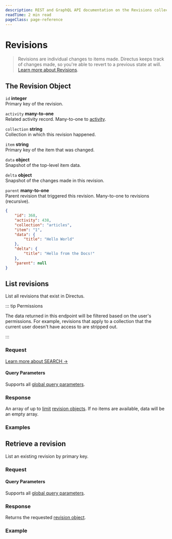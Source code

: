 ```yaml
---
description: REST and GraphQL API documentation on the Revisions collection in Directus.
readTime: 2 min read
pageClass: page-reference
---
```


# Revisions

> Revisions are individual changes to items made. Directus keeps track of changes made, so you're able to revert to a
> previous state at will. [Learn more about Revisions](/user-guide/overview/glossary#revisions).

## The Revision Object

`id` **integer**\
Primary key of the revision.

`activity` **many-to-one**\
Related activity record. Many-to-one to [activity](/reference/system/activity).

`collection` **string**\
Collection in which this revision happened.

`item` **string**\
Primary key of the item that was changed.

`data` **object**\
Snapshot of the top-level item data.

`delta` **object**\
Snapshot of the changes made in this revision.

`parent` **many-to-one**\
Parent revision that triggered this revision. Many-to-one to revisions (recursive).

```json
{
	"id": 368,
	"activity": 438,
	"collection": "articles",
	"item": "1",
	"data": {
		"title": "Hello World"
	},
	"delta": {
		"title": "Hello from the Docs!"
	},
	"parent": null
}
```

## List revisions

List all revisions that exist in Directus.

::: tip Permissions

The data returned in this endpoint will be filtered based on the user's permissions. For example, revisions that apply
to a collection that the current user doesn't have access to are stripped out.

:::

### Request

<SnippetToggler :choices="['REST', 'GraphQL', 'SDK']" label="API">
<template #rest>

`GET /revisions`

`SEARCH /revisions`

</template>
<template #graphql>

`POST /graphql/system`

```graphql
type Query {
	revisions: [directus_revisions]
}
```

</template>
<template #sdk>

```js
import { createDirectus } from '@directus/sdk';
import { rest, readRevisions } from '@directus/sdk/rest';
const client = createDirectus('https://directus.example.com').with(rest())

const result = await client.request(
    readRevisions({
        'fields': ['*']
    })
);

console.log(result);
```

</template>
</SnippetToggler>

[Learn more about SEARCH ->](/reference/introduction#search-http-method)

#### Query Parameters

Supports all [global query parameters](/reference/query).

### Response

An array of up to [limit](/reference/query#limit) [revision objects](#the-revision-object). If no items are available,
data will be an empty array.

### Examples

<SnippetToggler :choices="['REST', 'GraphQL', 'SDK']" label="API">
<template #rest>

`GET /revisions`

`SEARCH /revisions`

</template>
<template #graphql>

`POST /graphql/system`

```graphql
query {
	revisions {
		id
		data
		delta
	}
}
```

</template>
<template #sdk>

```js
import { createDirectus } from '@directus/sdk';
import { rest, readRevisions } from '@directus/sdk/rest';
const client = createDirectus('https://directus.example.com').with(rest())

const result = await client.request(
    readRevisions({
        'fields': ['*']
    })
);

console.log(result);
```

</template>
</SnippetToggler>

## Retrieve a revision

List an existing revision by primary key.

### Request

<SnippetToggler :choices="['REST', 'GraphQL', 'SDK']" label="API">
<template #rest>

`GET /revisions/:id`

</template>
<template #graphql>

`POST /graphql/system`

```graphql
type Query {
	revisions_by_id(id: ID!): directus_revisions
}
```

</template>
<template #sdk>

```js
import { createDirectus } from '@directus/sdk';
import { rest, readRevision } from '@directus/sdk/rest';
const client = createDirectus('directus_project_url').with(rest())

const result = await client.request(
    readRevision('revision_id',{
        'fields': ['*']
    })
);

console.log(result);
```

</template>
</SnippetToggler>

#### Query Parameters

Supports all [global query parameters](/reference/query).

### Response

Returns the requested [revision object](#the-revision-object).

### Example

<SnippetToggler :choices="['REST', 'GraphQL', 'SDK']" label="API">
<template #rest>

`GET /revisions/322`

</template>
<template #graphql>

`POST /graphql/system`

```graphql
query {
	revisions_by_id(id: 322) {
		id
		data
		delta
	}
}
```

</template>
<template #sdk>

```js
import { createDirectus } from '@directus/sdk';
import { rest, readRevision } from '@directus/sdk/rest';
const client = createDirectus('https://directus.example.com').with(rest())

const result = await client.request(
    readRevision('53201',{
        'fields': ['*']
    })
);

console.log(result);
```

</template>
</SnippetToggler>
